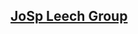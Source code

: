 ## [JoSp Leech Group](https://heroku.com/deploy?template=https://github.com/kannadamoviesrequestbot/Leech-Bot)
